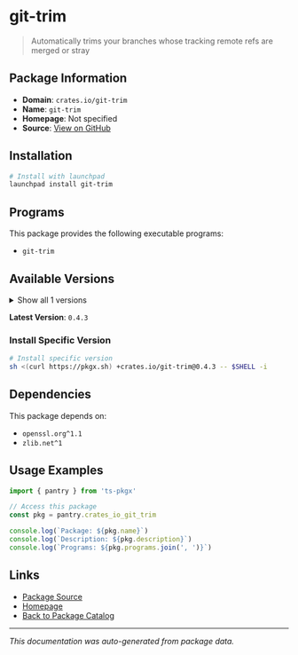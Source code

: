 # git-trim

> Automatically trims your branches whose tracking remote refs are merged or stray

## Package Information

- **Domain**: `crates.io/git-trim`
- **Name**: `git-trim`
- **Homepage**: Not specified
- **Source**: [View on GitHub](https://github.com/pkgxdev/pantry/tree/main/projects/crates.io/git-trim/package.yml)

## Installation

```bash
# Install with launchpad
launchpad install git-trim
```

## Programs

This package provides the following executable programs:

- `git-trim`

## Available Versions

<details>
<summary>Show all 1 versions</summary>

- `0.4.3`

</details>

**Latest Version**: `0.4.3`

### Install Specific Version

```bash
# Install specific version
sh <(curl https://pkgx.sh) +crates.io/git-trim@0.4.3 -- $SHELL -i
```

## Dependencies

This package depends on:

- `openssl.org^1.1`
- `zlib.net^1`

## Usage Examples

```typescript
import { pantry } from 'ts-pkgx'

// Access this package
const pkg = pantry.crates_io_git_trim

console.log(`Package: ${pkg.name}`)
console.log(`Description: ${pkg.description}`)
console.log(`Programs: ${pkg.programs.join(', ')}`)
```

## Links

- [Package Source](https://github.com/pkgxdev/pantry/tree/main/projects/crates.io/git-trim/package.yml)
- [Homepage](#)
- [Back to Package Catalog](../package-catalog.md)

---

*This documentation was auto-generated from package data.*
